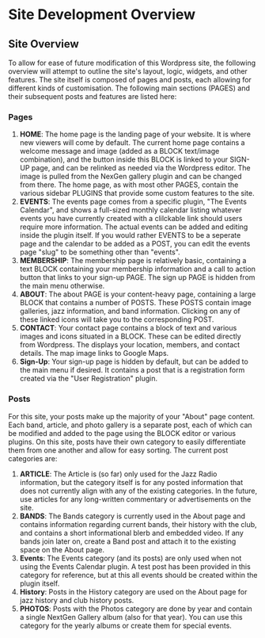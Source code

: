 # Site Development Overview

## Site Overview 

To allow for ease of future modification of this Wordpress site, the following overview will attempt to outline the site's layout,
logic, widgets, and other features. The site itself is composed of pages and posts, each allowing for different kinds of customisation.
The following main sections (PAGES) and their subsequent posts and features are listed here:

### Pages

1. **HOME**: The home page is the landing page of your website. It is where new viewers will come by default. The current home page 
contains a welcome message and image (added as a BLOCK text/image combination), and the button inside this BLOCK is linked to your
SIGN-UP page, and can be relinked as needed via the Wordpress editor. The image is pulled from the NexGen gallery plugin and can be changed from there.
The home page, as with most other PAGES, contain the various sidebar PLUGINS that provide some custom features to the site.
2. **EVENTS**: The events page comes from a specific plugin, "The Events Calendar", and shows a full-sized monthly calendar listing whatever
events you have currently created with a clilckable link should users require more information. The actual events can be added and editing inside the plugin itself.
If you would rather EVENTS to be a seperate page and the calendar to be added as a POST, you can edit the events page "slug" to be something other than "events".
3. **MEMBERSHIP**: The membership page is relatively basic, containing a text BLOCK containing your membership information and a call to action button that links
to your sign-up PAGE. The sign up PAGE is hidden from the main menu otherwise.
4. **ABOUT**: The about PAGE is your content-heavy page, containing a large BLOCK that contains a number of POSTS. These POSTS contain image galleries, jazz information,
and band information. Clicking on any of these linked icons will take you to the corresponding POST.
5. **CONTACT**: Your contact page contains a block of text and various images and icons situated in a BLOCK. These can be edited
directly from Wordpress. The displays your location, members, and contact details. The map image links to Google Maps.
6. **Sign-Up**: Your sign-up page is hidden by default, but can be added to the main menu if desired. It contains a post that is a registration
form created via the "User Registration" plugin.

### Posts

For this site, your posts make up the majority of your "About" page content. Each band, article, and photo gallery is a separate post, each of which can be 
modified and added to the page using the BLOCK editor or various plugins. On this site, posts have their own category to easily differentiate them from one
another and allow for easy sorting. The current post categories are:
1. **ARTICLE**: The Article is (so far) only used for the Jazz Radio information, but the category itself is for any posted information that does not currently
align with any of the existing categories. In the future, use articles for any long-written commentary or advertisements on the site.
2. **BANDS**: The Bands category is currently used in the About page and contains information regarding current bands, their history
with the club, and contains a short informational blerb and embedded video. If any bands join later on, create a Band post and attach it to the
existing space on the About page.
3. **Events**: The Events category (and its posts) are only used when not using the Events Calendar plugin. A test post has been provided in this category
for reference, but at this all events should be created within the plugin itself.
4. **History**: Posts in the History category are used on the About page for jazz history and club history posts.
5. **PHOTOS**: Posts with the Photos category are done by year and contain a single NextGen Gallery album (also for that year). You can use
this category for the yearly albums or create them for special events.